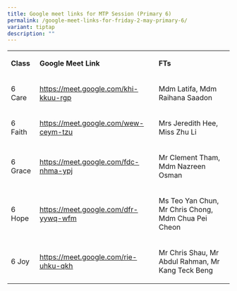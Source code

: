 ```yaml
---
title: Google meet links for MTP Session (Primary 6)
permalink: /google-meet-links-for-friday-2-may-primary-6/
variant: tiptap
description: ""
---
```

<table style="minWidth: 75px">
<colgroup>
<col>
<col>
<col>
</colgroup>
<tbody>
<tr>
<td rowspan="1" colspan="1">
<p><strong>Class</strong>
</p>
</td>
<td rowspan="1" colspan="1">
<p><strong>Google Meet Link</strong>
</p>
</td>
<td rowspan="1" colspan="1">
<p><strong>FTs</strong>
</p>
</td>
</tr>
<tr>
<td rowspan="1" colspan="1">
<p>6 Care</p>
</td>
<td rowspan="1" colspan="1">
<p><a href="https://meet.google.com/khi-kkuu-rgp" rel="noopener noreferrer nofollow" target="_blank"><u>https://meet.google.com/khi-kkuu-rgp</u></a>
</p>
</td>
<td rowspan="1" colspan="1">
<p>Mdm Latifa, Mdm Raihana Saadon</p>
</td>
</tr>
<tr>
<td rowspan="1" colspan="1">
<p>6 Faith</p>
</td>
<td rowspan="1" colspan="1">
<p><a href="https://meet.google.com/khi-kkuu-rgp" rel="noopener noreferrer nofollow" target="_blank"><u>https://meet.google.com/wew-ceym-tzu</u></a>
</p>
</td>
<td rowspan="1" colspan="1">
<p>Mrs Jeredith Hee, Miss Zhu Li</p>
</td>
</tr>
<tr>
<td rowspan="1" colspan="1">
<p>6 Grace</p>
</td>
<td rowspan="1" colspan="1">
<p><a href="https://meet.google.com/khi-kkuu-rgp" rel="noopener noreferrer nofollow" target="_blank"><u>https://meet.google.com/fdc-nhma-ypj</u></a>
</p>
</td>
<td rowspan="1" colspan="1">
<p>Mr Clement Tham, Mdm Nazreen Osman</p>
</td>
</tr>
<tr>
<td rowspan="1" colspan="1">
<p>6 Hope</p>
</td>
<td rowspan="1" colspan="1">
<p><a href="https://meet.google.com/khi-kkuu-rgp" rel="noopener noreferrer nofollow" target="_blank"><u>https://meet.google.com/dfr-yywq-wfm</u></a>
</p>
</td>
<td rowspan="1" colspan="1">
<p>Ms Teo Yan Chun, Mr Chris Chong, Mdm Chua Pei Cheon</p>
</td>
</tr>
<tr>
<td rowspan="1" colspan="1">
<p>6 Joy</p>
</td>
<td rowspan="1" colspan="1">
<p><a href="https://meet.google.com/khi-kkuu-rgp" rel="noopener noreferrer nofollow" target="_blank"><u>https://meet.google.com/rie-uhku-qkh</u></a>
</p>
</td>
<td rowspan="1" colspan="1">
<p>Mr Chris Shau, Mr Abdul Rahman, Mr Kang Teck Beng</p>
</td>
</tr>
</tbody>
</table>
<p></p>